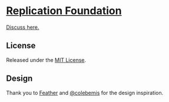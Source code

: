 [Replication Foundation](https://replication.foundation)
===

[Discuss here.](https://github.com/ReplicationFoundation/ReplicationFoundation/issues/1)

License
---

Released under the [MIT License](http://opensource.org/licenses/MIT).

Design
---

Thank you to [Feather](https://github.com/colebemis/feather) and [@colebemis](https://github.com/colebemis) for the design inspiration.
